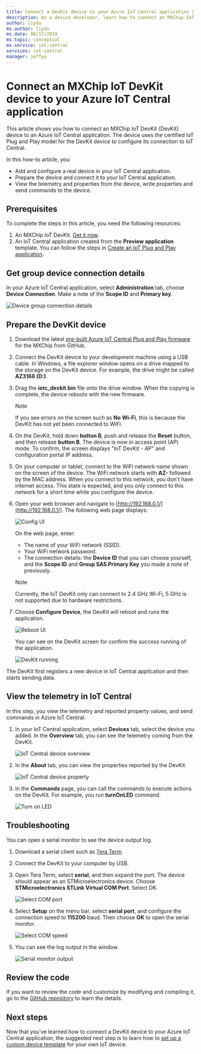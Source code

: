 ```yaml
---
title: Connect a DevKit device to your Azure IoT Central application | Microsoft Docs
description: As a device developer, learn how to connect an MXChip IoT DevKit device to your Azure IoT Central application using IoT Plug and Play.
author: liydu
ms.author: liydu
ms.date: 08/17/2019
ms.topic: conceptual
ms.service: iot-central
services: iot-central
manager: jeffya
---
```


# Connect an MXChip IoT DevKit device to your Azure IoT Central application

This article shows you how to connect an MXChip IoT DevKit (DevKit) device to an Azure IoT Central application. The device uses the certified IoT Plug and Play model for the DevKit device to configure its connection to IoT Central.

In this how-to article, you:

- Add and configure a real device in your IoT Central application.
- Prepare the device and connect it to your IoT Central application.
- View the telemetry and properties from the device, write properties and send commands to the device.

## Prerequisites

To complete the steps in this article, you need the following resources:

1. An MXChip IoT DevKit. [Get it now](https://aka.ms/iot-devkit-purchase).
1. An IoT Central application created from the **Preview application** template. You can follow the steps in [Create an IoT Plug and Play application](https://docs.microsoft.com/azure/iot-central/quick-deploy-iot-central-pnp).

## Get group device connection details

In your Azure IoT Central application, select **Administration** tab, choose **Device Connection**. Make a note of the **Scope ID** and **Primary key**.

![Device group connection details](media/howto-connect-devkit-pnp/device-group-connection-details.png)

## Prepare the DevKit device

1. Download the latest [pre-built Azure IoT Central Plug and Play firmware](https://github.com/MXCHIP/IoTDevKit/raw/master/pnp/iotc_devkit/bin/iotc_devkit.bin) for the MXChip from GitHub.

1. Connect the DevKit device to your development machine using a USB cable. In Windows, a file explorer window opens on a drive mapped to the storage on the DevKit device. For example, the drive might be called **AZ3166 (D:)**.

1. Drag the **iotc_devkit.bin** file onto the drive window. When the copying is complete, the device reboots with the new firmware.

    > [!NOTE]
    > If you see errors on the screen such as **No Wi-Fi**, this is because the DevKit has not yet been connected to WiFi.

1. On the DevKit, hold down **button B**, push and release the **Reset** button, and then release **button B**. The device is now in access point (AP) mode. To confirm, the screen displays "IoT DevKit - AP" and configuration portal IP address.

1. On your computer or tablet, connect to the WiFi network name shown on the screen of the device. The WiFi network starts with **AZ-** followed by the MAC address. When you connect to this network, you don't have internet access. This state is expected, and you only connect to this network for a short time while you configure the device.

1. Open your web browser and navigate to [http://192.168.0.1/](http://192.168.0.1/). The following web page displays:

    ![Config UI](media/howto-connect-devkit-pnp/config-ui.png)

    On the web page, enter:

    - The name of your WiFi network (SSID).
    - Your WiFi network password.
    - The connection details: the **Device ID** that you can choose yourself, and the **Scope ID** and **Group SAS Primary Key** you made a note of previously.

    > [!NOTE]
    > Currently, the IoT DevKit only can connect to 2.4 GHz Wi-Fi, 5 GHz is not supported due to hardware restrictions.

1. Choose **Configure Device**, the DevKit will reboot and runs the application.

    ![Reboot UI](media/howto-connect-devkit-pnp/reboot-ui.png)

    You can see on the DevKit screen for confirm the success running of the application.

    ![DevKit running](media/howto-connect-devkit-pnp/devkit-running.jpg)

The DevKit first registers a new device in IoT Central application and then starts sending data.

## View the telemetry in IoT Central

In this step, you view the telemetry and reported property values, and send commands in Azure IoT Central.

1. In your IoT Central application, select **Devices** tab, select the device you added. In the **Overview** tab, you can see the telemetry coming from the DevKit.

   ![IoT Central device overview](media/howto-connect-devkit-pnp/overview-page.png)

1. In the **About** tab, you can view the properties reported by the DevKit.

   ![IoT Central device property](media/howto-connect-devkit-pnp/property-page.png)

1. In the **Commands** page, you can call the commands to execute actions on the DevKit. For example, you run **turnOnLED** command.

   ![Turn on LED](media/howto-connect-devkit-pnp/turn-on-LED.png)

## Troubleshooting

You can open a serial monitor to see the device output log.

1. Download a serial client such as [Tera Term](https://tera-term.en.lo4d.com/windows).

1. Connect the DevKit to your computer by USB.

1. Open Tera Term, select **serial**, and then expand the port. The device should appear as an STMicroelectronics device. Choose **STMicroelectronics STLink Virtual COM Port**. Select OK.

   ![Select COM port](media/howto-connect-devkit-pnp/select-port.png)

1. Select **Setup** on the menu bar, select **serial port**, and configure the connection speed to **115200** baud. Then choose **OK** to open the serial monitor.

   ![Select COM speed](media/howto-connect-devkit-pnp/configure-speed.png)

1. You can see the log output in the window.

    ![Serial monitor output](media/howto-connect-devkit-pnp/serial-message.png)

## Review the code

If you want to review the code and customize by modifying and compiling it, go to the [GitHub repository](https://github.com/MXCHIP/IoTDevKit/tree/master/pnp) to learn the details.

## Next steps

Now that you've learned how to connect a DevKit device to your Azure IoT Central application, the suggested next step is to learn how to [set up a custom device template](https://docs.microsoft.com/azure/iot-central/howto-set-up-template) for your own IoT device.
